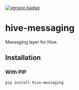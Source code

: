 [![version badge]](https://pypi.org/project/hive-messaging/)

[version badge]: https://img.shields.io/pypi/v/hive-messaging?color=limegreen

# hive-messaging

Messaging layer for Hive.

## Installation

### With PIP

```sh
pip install hive-messaging
```
